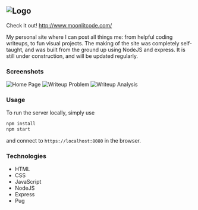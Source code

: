 ![Logo](https://github.com/Gomango999/midnight-code/blob/master/public/images/logo/1x/logo_full_purple.png)
---
Check it out!
http://www.moonlitcode.com/

My personal site where I can post all things me: from helpful coding writeups, to fun visual projects. The making of the site was completely self-taught, and was built from the ground up using NodeJS and express. It is still under construction, and will be updated regularly.

### Screenshots
![Home Page](https://github.com/Gomango999/midnight-code/blob/master/public/images/screenshots/home_page.png)
![Writeup Problem](https://github.com/Gomango999/midnight-code/blob/master/public/images/screenshots/writeup_problem.png)
![Writeup Analysis](https://github.com/Gomango999/midnight-code/blob/master/public/images/screenshots/writeup_analysis.png)

### Usage
To run the server locally, simply use
```sh
npm install
npm start
```
and connect to `https://localhost:8080` in the browser.

### Technologies
- HTML
- CSS
- JavaScript
- NodeJS
- Express
- Pug
